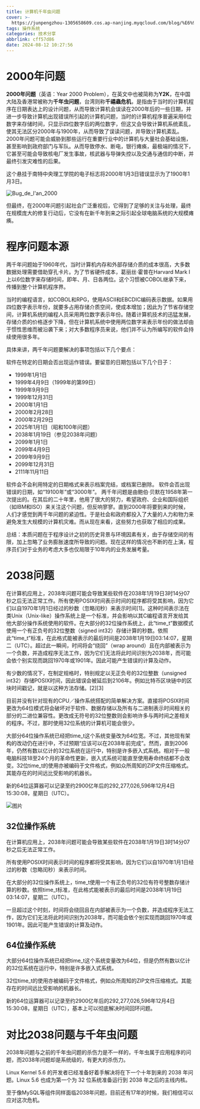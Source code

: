 ```yaml
---
title: 计算机千年虫问题
cover: >-
  https://junpengzhou-1305658609.cos.ap-nanjing.myqcloud.com/blog/%E6%97%8B%E6%B6%A1-cover.webp
tags: 操作系统
categories: 技术分享
abbrlink: cff57d86
date: 2024-08-12 10:27:56
---
```


# 2000年问题

**2000年问题**（英语：Year 2000 Problem），在英文中也被简称为**Y2K**，在中国大陆及香港常被称为**千年虫问题**，台湾则称**千禧蟲危机**，是指由于当时的计算机程序在日期表达上的设计问题，从而导致计算机会误读在2000年后的一些日期，并进一步导致计算机出现错误所引起的计算机问题，当时的计算机程序普遍采用6位数字来存储时间，只显示四位数字后的两位数字，但这又会导致计算机系统紊乱，使其无法区分2000年与1900年，从而导致了误读问题，并导致计算机紊乱。2000年问题可能会威胁到那些运行在重要行业中的计算机与大量社会基础设施，甚至影响到政府部门与军队。从而导致停水、断电，银行瘫痪，最极端的情况下，它甚至可能会导致核电厂发生事故，核武器与导弹失控以及交通与通信的中断，并最终引发灾难性的后果。

这个悬挂于南特中央理工学院的电子标志将2000年1月3日错误显示为了1900年1月3日。

![Bug_de_l'an_2000](https://junpengzhou-1305658609.cos.ap-nanjing.myqcloud.com/blog/Bug_de_l'an_2000.jpg)

但最终，在2000年问题引起社会广泛重视后，它得到了足够的关注与处理，最终在规模庞大的修复行动后，它没有在新千年到来之际引起全球电脑系统的大规模瘫痪。



# 程序问题本源

两千年问题始于1960年代，当时计算机内存和外部存储介质的成本很高，大多数数据处理需要借助穿孔卡片。为了节省硬件成本，葛丽丝·霍普在Harvard Mark I上以6位数字来存储时间，即年、月、日各两位。这个习惯被COBOL继承下来，传播到整个计算机程序界。

当时的编程语言，如COBOL和RPG，使用ASCII和EBCDIC编码表示数据。如果用四位数字表示年份，就要多占用存储介质空间，使成本增加；因此为了节省存储空间，计算机系统的编程人员采用两位数字表示年份。随着计算机技术的迅猛发展，存储介质的价格逐步下降，但在计算机系统中使用两位数字来表示年份的做法却由于惯性思维而被沿袭下来；对大多数程序员来说，他们并不认为所编写的软件会持续使用很多年。

具体来讲，两千年问题要解决的事项包括以下几个要点：

软件在特定的日期会否出现运作错误。要留意的日期包括以下几个日子：

- 1999年1月1日
- 1999年4月9日（1999年的第99日）
- 1999年9月9日
- 1999年12月31日
- 2000年1月1日
- 2000年2月28日
- 2000年2月29日
- 2025年1月1日（昭和100年问题）
- 2038年1月19日（参见2038年问题）
- 2099年1月1日
- 2099年4月9日
- 2099年9月9日
- 2099年12月31日
- 2111年11月11日

软件会不会利用特定的日期格式来表示档案完结，或档案已删除。
软件会否出现错误的日期，如“19100年”或“3000年”。
两千年问题是由鲍伯·贝默在1958年第一次提出的。在其后的二十年里，他用了很大的努力，希望政府、企业和国际组织（如IBM和ISO）来关注这个问题，但反响寥寥。直到2000年将要到来的时候，人们才感觉到两千年问题的紧迫性。于是社会和政府都投入了大量的人力和物力来避免发生大规模的计算机灾难。而从现在来看，这些努力也获取了相应的成果。

总结：本质问题在于程序设计之初的历史背景与环境因素有关，由于存储空间的有限，加上忽略了业务膨胀速度所导致的问题。现在这样的情况也不断的在上演，程序员们对于业务的考虑大多也仅局限于10年内的业务发展考量。

# 2038问题

在计算机应用上，2038年问题可能会导致某些软件在2038年1月19日3时14分07秒之后无法正常工作。所有使用POSIX时间表示时间的程序都将受其影响，因为它们以自1970年1月1日经过的秒数（忽略闰秒）来表示时间[1]。这种时间表示法在类Unix（Unix-like）操作系统上是一个标准，并会影响以其C编程语言开发给其他大部分操作系统使用的软件。在大部分的32位操作系统上，此“time_t”数据模式使用一个有正负号的32位整数（signed int32）存储计算的秒数。依照此“time_t”标准，在此格式能被表示的最后时间是2038年1月19日03:14:07，星期二（UTC）。超过此一瞬间，时间将会“绕回”（wrap around）且在内部被表示为一个负数，并造成程序无法工作，因为它们无法将此时间识别为2038年，而可能会依个别实现而跳回1970年或1901年。因此可能产生错误的计算及动作。

有少数的情况下，在制定规格时，特别规定以无正负号的32位整数（unsigned int32）存储POSIX时间，因此错误会被延后到2106年。例如比特币区块链中的区块时间戳记，就是以这种方法存储。[2][3]

目前并没有针对现有的CPU／操作系统搭配的简单解决方案。直接将POSIX时间更改为64位模式将会破坏对于软件、数据存储以及所有与二进制表示时间相关的部分的二进位兼容性。更改成无符号的32位整数则会影响许多与两时间之差相关的程序。不过，那时使用32位系统的计算机可能会很少。

大部分64位操作系统已经把time_t这个系统变量改为64位宽。不过，其他现有架构的改动仍在进行中，不过预期“应该可以在2038年前完成”。然而，直到2006年，仍然有数以亿计的32位系统在运行中，特别是许多嵌入式系统。相对于一般电脑科技18至24个月的革命性更新，嵌入式系统可能直至使用寿命终结都不会改变。32位time_t的使用亦被编码于文件格式，例如众所周知的ZIP文件压缩格式。其能存在的时间远比受影响的机器长。

新的64位运算器可以记录至约2900亿年后的292,277,026,596年12月4日15:30:08，星期日（UTC）。

![图片](https://junpengzhou-1305658609.cos.ap-nanjing.myqcloud.com/blog/640)



## 32位操作系统

在计算机应用上，2038年问题可能会导致某些软件在2038年1月19日3时14分07秒之后无法正常工作。

所有使用POSIX时间表示时间的程序都将受其影响，因为它们以自1970年1月1日经过的秒数（忽略闰秒）来表示时间。

在大部分的32位操作系统上，time_t使用一个有正负号的32位有符号整数存储计算的秒数。依照time_t标准，在此格式能被表示的最后时间是2038年1月19日03:14:07，星期二（UTC）。

一旦超过这个时刻，时间将会绕回且在内部被表示为一个负数，并造成程序无法工作，因为它们无法将此时间识别为2038年，而可能会依个别实现而跳回1970年或1901年。因此可能产生错误的计算及动作。

## 64位操作系统

大部分64位操作系统已经把time_t这个系统变量改为64位，但是仍然有数以亿计的32位系统在运行中，特别是许多嵌入式系统。

32位time_t的使用亦被编码于文件格式，例如众所周知的ZIP文件压缩格式。其能存在的时间远比受影响的机器长。

新的64位运算器可以记录至约2900亿年后的292,277,026,596年12月4日15:30:08，星期日（UTC），基本上可以彻底解决时间回环问题。

# 对比2038问题与千年虫问题

2038年问题与之前的千年虫问题的杀伤力是不一样的，千年虫属于应用程序的问题，而2038年问题却是系统级的，有更大的杀伤力。

Linux Kernel 5.6 的开发者已经准备好着手解决将在下一个十年到来的 2038 年问题。Linux 5.6 也成为第一个为 32 位系统准备运行到 2038 年之后的主线内核。

至于像MySQL等组件同样面临2038年问题，目前还有17年的时候，我们相信可以应对这次危机。